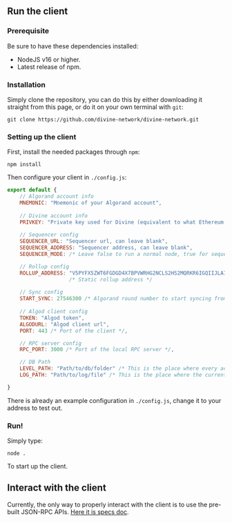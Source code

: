 ## Run the client

### Prerequisite

Be sure to have these dependencies installed:

* NodeJS v16 or higher.
* Latest release of npm.

### Installation

Simply clone the repository, you can do this by either downloading it straight from this page, or do it on your own terminal with `git`:

```
git clone https://github.com/divine-network/divine-network.git
```

### Setting up the client

First, install the needed packages through `npm`:

```
npm install
```

Then configure your client in `./config.js`:

```js
export default {
    // Algorand account info
    MNEMONIC: "Mnemonic of your Algorand account",
    
    // Divine account info
    PRIVKEY: "Private key used for Divine (equivalent to what Ethereum has)",
    
    // Sequencer config
    SEQUENCER_URL: "Sequencer url, can leave blank",
    SEQUENCER_ADDRESS: "Sequencer address, can leave blank",
    SEQUENCER_MODE: /* Leave false to run a normal node, true for sequencer node */,

    // Rollup config
    ROLLUP_ADDRESS: "V5PYFX5ZWT6FGDGD4X7BPVWRHG2NCLS2HS2MQRKR6IGQIIJLAI5UVR4GJI",
                    /* Static rollup address */
    
    // Sync config
    START_SYNC: 27546300 /* Algorand round number to start syncing from */,
    
    // Algod client config
    TOKEN: "Algod token",
    ALGODURL: "Algod client url",
    PORT: 443 /* Port of the client */,

    // RPC server config
    RPC_PORT: 3000 /* Port of the local RPC server */,

    // DB Path
    LEVEL_PATH: "Path/to/db/folder" /* This is the place where every account data is stored */,
    LOG_PATH: "Path/to/log/file" /* This is the place where the current block synced is stored */

}

```

There is already an example configuration in `./config.js`, change it to your address to test out.

### Run!

Simply type:

```
node .
```

To start up the client.


## Interact with the client

Currently, the only way to properly interact with the client is to use the pre-built JSON-RPC APIs. [Here it is specs doc](./JSON-RPC.md). 
